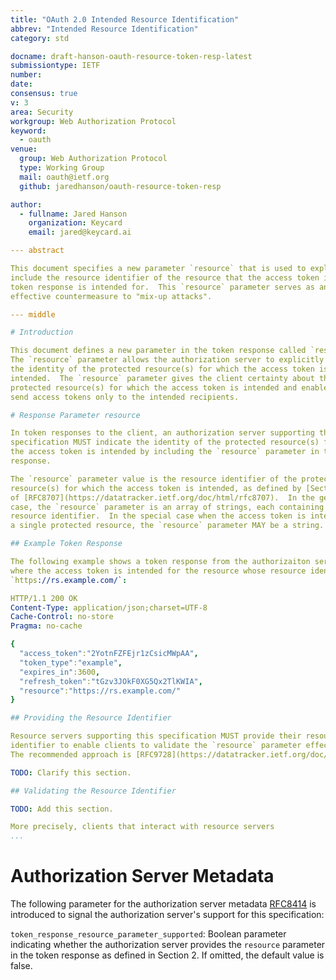 ```yaml
---
title: "OAuth 2.0 Intended Resource Identification"
abbrev: "Intended Resource Identification"
category: std

docname: draft-hanson-oauth-resource-token-resp-latest
submissiontype: IETF
number:
date:
consensus: true
v: 3
area: Security
workgroup: Web Authorization Protocol
keyword:
  - oauth
venue:
  group: Web Authorization Protocol
  type: Working Group
  mail: oauth@ietf.org
  github: jaredhanson/oauth-resource-token-resp

author:
  - fullname: Jared Hanson
    organization: Keycard
    email: jared@keycard.ai

--- abstract

This document specifies a new parameter `resource` that is used to explicitly
include the resource identifier of the resource that the access token in the
token response is intended for.  This `resource` parameter serves as an
effective countermeasure to "mix-up attacks".

--- middle

# Introduction

This document defines a new parameter in the token response called `resource`.
The `resource` parameter allows the authorization server to explicitly include
the identity of the protected resource(s) for which the access token is
intended.  The `resource` parameter gives the client certainty about the
protected resource(s) for which the access token is intended and enables it to
send access tokens only to the intended recipients.

# Response Parameter resource

In token responses to the client, an authorization server supporting this
specification MUST indicate the identity of the protected resource(s) for which
the access token is intended by including the `resource` parameter in the
response.

The `resource` parameter value is the resource identifier of the protected
resource(s) for which the access token is intended, as defined by [Section 2](https://datatracker.ietf.org/doc/html/rfc8707#name-resource-parameter)
of [RFC8707](https://datatracker.ietf.org/doc/html/rfc8707).  In the general
case, the `resource` parameter is an array of strings, each containing a
resource identifier.  In the special case when the access token is intended for
a single protected resource, the `resource` parameter MAY be a string.

## Example Token Response

The following example shows a token response from the authorizaiton server
where the access token is intended for the resource whose resource identifier is
`https://rs.example.com/`:

HTTP/1.1 200 OK
Content-Type: application/json;charset=UTF-8
Cache-Control: no-store
Pragma: no-cache

{
  "access_token":"2YotnFZFEjr1zCsicMWpAA",
  "token_type":"example",
  "expires_in":3600,
  "refresh_token":"tGzv3JOkF0XG5Qx2TlKWIA",
  "resource":"https://rs.example.com/"
}

## Providing the Resource Identifier

Resource servers supporting this specification MUST provide their resource
identifier to enable clients to validate the `resource` parameter effectively.
The recommended approach is [RFC9728](https://datatracker.ietf.org/doc/html/rfc9728).

TODO: Clarify this section.

## Validating the Resource Identifier

TODO: Add this section.

More precisely, clients that interact with resource servers
...
```


# Authorization Server Metadata

The following parameter for the authorization server metadata [RFC8414](https://datatracker.ietf.org/doc/html/rfc8414)
is introduced to signal the authorization server's support for this
specification:

`token_response_resource_parameter_supported`: Boolean parameter indicating
whether the authorization server provides the `resource` parameter in the token
response as defined in Section 2.  If omitted, the default value is false.
